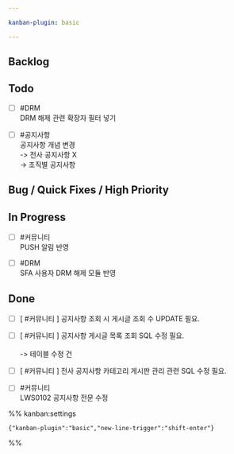 ```yaml
---

kanban-plugin: basic

---
```


## Backlog



## Todo

- [ ] #DRM <br>DRM 해제 관련 확장자 필터 넣기
- [ ] #공지사항 <br>공지사항 개념 변경<br>-> 전사 공지사항 X<br>-> 조직별 공지사항


## Bug / Quick Fixes / High Priority



## In Progress

- [ ] #커뮤니티 <br>PUSH 알림 반영
- [ ] #DRM <br>SFA 사용자 DRM 해제 모듈 반영


## Done

- [ ] [ #커뮤니티 ] 공지사항 조회 시 게시글 조회 수 UPDATE 필요.
- [ ] [ #커뮤니티 ] 공지사항 게시글 목록 조회 SQL 수정 필요.<br><br>-> 테이블 수정 건
- [ ] [ #커뮤니티 ] 전사 공지사항 카테고리 게시판 관리 관련 SQL 수정 필요.
- [ ] #커뮤니티 <br>LWS0102 공지사항 전문 수정




%% kanban:settings
```
{"kanban-plugin":"basic","new-line-trigger":"shift-enter"}
```
%%